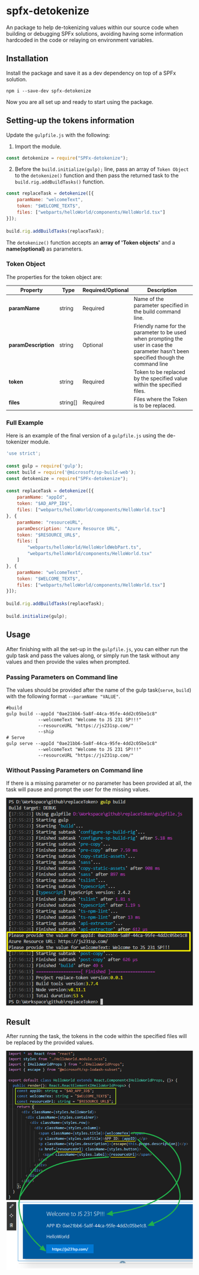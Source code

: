 # spfx-detokenize

An package to help de-tokenizing values within our source code when building or debugging SPFx solutions, avoiding having some information hardcoded in the code or relaying on environment variables.

## Installation

Install the package and save it as a dev dependency on top of a SPFx solution.

``` shell
npm i --save-dev spfx-detokenize
```
Now you are all set up and ready to start using the package.

## Setting-up the tokens information

Update the `gulpfile.js` with the following:

1. Import the module.

``` javascript
const detokenize = require("SPFx-detokenize");
```
2. Before the `build.initialize(gulp);` line, pass an array of `Token Object` to the `detokenize()` function and then pass the returned task to the `build.rig.addBuildTasks()` function.

``` javascript
const replaceTask = detokenize([{
    paramName: "welcomeText",
    token: "$WELCOME_TEXT$",
    files: ["webparts/helloWorld/components/HelloWorld.tsx"]
}]);

build.rig.addBuildTasks(replaceTask);
```

The `detokenize()` function accepts an **array of 'Token objects'** and a **name(__optional__)** as parameters.

### Token Object
The properties for the token object are:

|Property|Type|Required/Optional|Description|
|--------|----|-----------------|-----------|
|**paramName**|string|Required|Name of the parameter specified in the build command line.|
|**paramDescription**|string|Optional|Friendly name for the parameter to be used when prompting the user in case the parameter hasn't been specified though the command line|
|**token**|string|Required|Token to be replaced by the specified value within the specified files.|
|**files**|string[]|Required|Files where the Token is to be replaced.|

### Full Example
Here is an example of the final version of a `gulpfile.js` using the de-tokenizer module. 

``` javascript
'use strict';

const gulp = require('gulp');
const build = require('@microsoft/sp-build-web');
const detokenize = require("SPFx-detokenize");

const replaceTask = detokenize([{
    paramName: "appId",
    token: "$AD_APP_ID$",
    files: ["webparts/helloWorld/components/HelloWorld.tsx"]
}, {
    paramName: "resourceURL",
    paramDescription: "Azure Resource URL",
    token: "$RESOURCE_URL$",
    files: [
        "webparts/helloWorld/HelloWorldWebPart.ts",
        "webparts/helloWorld/components/HelloWorld.tsx"
    ]
}, {
    paramName: "welcomeText",
    token: "$WELCOME_TEXT$",
    files: ["webparts/helloWorld/components/HelloWorld.tsx"]
}]);

build.rig.addBuildTasks(replaceTask);

build.initialize(gulp);

```
## Usage

After finishing with all the set-up in the `gulpfile.js`, you can either run the gulp task and pass the values along, or simply run the task without any values and then provide the vales when prompted.  

### Passing Parameters on Command line

The values should be provided after the name of the gulp task(`serve`, `build`) with the following format ` --paramName "VALUE" `.
``` shell
#build
gulp build --appId "0ae21bb6-5a8f-44ca-95fe-4dd2c05be1c8" 
            --welcomeText "Welcome to JS 231 SP!!!"
            --resourceURL "https://js231sp.com/"
            --ship
# Serve
gulp serve --appId "0ae21bb6-5a8f-44ca-95fe-4dd2c05be1c8"
            --welcomeText "Welcome to JS 231 SP!!!"
            --resourceURL "https://js231sp.com/"
```
   
### Without Passing Parameters on Command line

If there is a missing parameter or no parameter has been provided at all, the task will pause and prompt the user for the missing values. 

![SPFx de-tokenizer request parameter](images/SPFX-Detokenizer-request-parameter.png "SPFx de-tokenizer request parameter")

## Result
After running the task, the tokens in the code within the specified files will be replaced by the provided values.

![SPFx de-tokenizer result](images/SPFX-Detokenizer-result.png "SPFx de-tokenizer result")